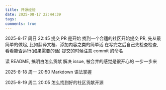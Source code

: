 ```yaml
---
title: 开源经验
date: 2025-08-17 22:44:39
tags:
comments: true
---
```



2025-8-17 周日 22:45
提交 PR 是开始
找到一个合适的社区开始提交 PR, 先从最简单的做起, 比如翻译文档、添加内容之类的简单活
在写完之后自己先检查检查, 看看能否运行(如果需要的话)
提交的时候注意 commit 的命名

读 README, 搞明白怎么贡献
解决 issue, 被合并的感觉是很开心的
一步一步来


2025-8-18 周一 20:50
Markdown 语法掌握


2025-8-19 周二 20:05 
怎么找到好的社区贡献开源








